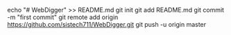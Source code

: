 echo "# WebDigger" >> README.md
git init
git add README.md
git commit -m "first commit"
git remote add origin https://github.com/sistech711/WebDigger.git
git push -u origin master
